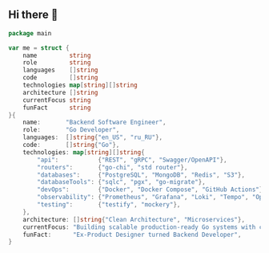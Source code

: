## Hi there 👋

```go
package main

var me = struct {
	name         string
	role         string
	languages    []string
	code         []string
	technologies map[string][]string
	architecture []string
	currentFocus string
	funFact      string
}{
	name:       "Backend Software Engineer",
	role:       "Go Developer",
	languages:  []string{"en_US", "ru_RU"},
	code:       []string{"Go"},
	technologies: map[string][]string{
		"api":           {"REST", "gRPC", "Swagger/OpenAPI"},
		"routers":       {"go-chi", "std router"},
		"databases":     {"PostgreSQL", "MongoDB", "Redis", "S3"},
		"databaseTools": {"sqlc", "pgx", "go-migrate"},
		"devOps":        {"Docker", "Docker Compose", "GitHub Actions"},
		"observability": {"Prometheus", "Grafana", "Loki", "Tempo", "OpenTelemetry"},
		"testing":       {"testify", "mockery"},
	},
	architecture: []string{"Clean Architecture", "Microservices"},
	currentFocus: "Building scalable production-ready Go systems with comprehensive observability",
	funFact:      "Ex-Product Designer turned Backend Developer",
}
```

<!--
**rshelekhov/rshelekhov** is a ✨ _special_ ✨ repository because its `README.md` (this file) appears on your GitHub profile.

Here are some ideas to get you started:

- 🔭 I’m currently working on ...
- 🌱 I’m currently learning ...
- 👯 I’m looking to collaborate on ...
- 🤔 I’m looking for help with ...
- 💬 Ask me about ...
- 📫 How to reach me: ...
- 😄 Pronouns: ...
- ⚡ Fun fact: ...
-->
